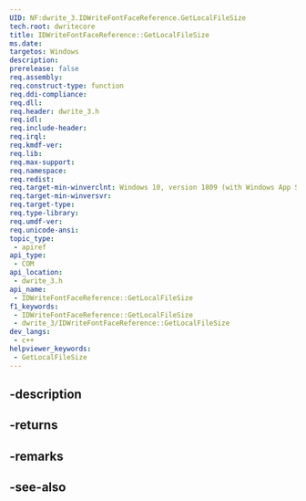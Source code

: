 ```yaml
---
UID: NF:dwrite_3.IDWriteFontFaceReference.GetLocalFileSize
tech.root: dwritecore
title: IDWriteFontFaceReference::GetLocalFileSize
ms.date: 
targetos: Windows
description: 
prerelease: false
req.assembly: 
req.construct-type: function
req.ddi-compliance: 
req.dll: 
req.header: dwrite_3.h
req.idl: 
req.include-header: 
req.irql: 
req.kmdf-ver: 
req.lib: 
req.max-support: 
req.namespace: 
req.redist: 
req.target-min-winverclnt: Windows 10, version 1809 (with Windows App SDK 0.5 or later)
req.target-min-winversvr: 
req.target-type: 
req.type-library: 
req.umdf-ver: 
req.unicode-ansi: 
topic_type:
 - apiref
api_type:
 - COM
api_location:
 - dwrite_3.h
api_name:
 - IDWriteFontFaceReference::GetLocalFileSize
f1_keywords:
 - IDWriteFontFaceReference::GetLocalFileSize
 - dwrite_3/IDWriteFontFaceReference::GetLocalFileSize
dev_langs:
 - c++
helpviewer_keywords:
 - GetLocalFileSize
---
```


## -description

## -returns

## -remarks

## -see-also

